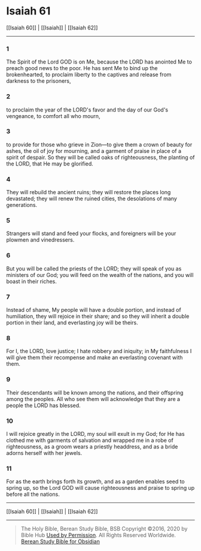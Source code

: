 # Isaiah 61

[[Isaiah 60]] | [[Isaiah]] | [[Isaiah 62]]

---

### 1
The Spirit of the Lord GOD is on Me, because the LORD has anointed Me to preach good news to the poor. He has sent Me to bind up the brokenhearted, to proclaim liberty to the captives and release from darkness to the prisoners,

### 2
to proclaim the year of the LORD's favor and the day of our God's vengeance, to comfort all who mourn,

### 3
to provide for those who grieve in Zion—to give them a crown of beauty for ashes, the oil of joy for mourning, and a garment of praise in place of a spirit of despair. So they will be called oaks of righteousness, the planting of the LORD, that He may be glorified.

### 4
They will rebuild the ancient ruins; they will restore the places long devastated; they will renew the ruined cities, the desolations of many generations.

### 5
Strangers will stand and feed your flocks, and foreigners will be your plowmen and vinedressers.

### 6
But you will be called the priests of the LORD; they will speak of you as ministers of our God; you will feed on the wealth of the nations, and you will boast in their riches.

### 7
Instead of shame, My people will have a double portion, and instead of humiliation, they will rejoice in their share; and so they will inherit a double portion in their land, and everlasting joy will be theirs.

### 8
For I, the LORD, love justice; I hate robbery and iniquity; in My faithfulness I will give them their recompense and make an everlasting covenant with them.

### 9
Their descendants will be known among the nations, and their offspring among the peoples. All who see them will acknowledge that they are a people the LORD has blessed.

### 10
I will rejoice greatly in the LORD, my soul will exult in my God; for He has clothed me with garments of salvation and wrapped me in a robe of righteousness, as a groom wears a priestly headdress, and as a bride adorns herself with her jewels.

### 11
For as the earth brings forth its growth, and as a garden enables seed to spring up, so the Lord GOD will cause righteousness and praise to spring up before all the nations.

---

[[Isaiah 60]] | [[Isaiah]] | [[Isaiah 62]]

---

> The Holy Bible, Berean Study Bible, BSB
> Copyright &copy;2016, 2020 by Bible Hub
> [Used by Permission](https://berean.bible/terms.htm). All Rights Reserved Worldwide.
> [Berean Study Bible for Obsidian](https://github.com/gapmiss/berean-study-bible-for-obsidian)

